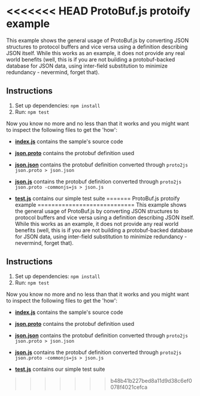 <<<<<<< HEAD
ProtoBuf.js protoify example
============================
This example shows the general usage of ProtoBuf.js by converting JSON structures to protocol buffers and vice versa
using a definition describing JSON itself. While this works as an example, it does not provide any real world benefits
(well, this is if you are not building a protobuf-backed database for JSON data, using inter-field substitution to
minimize redundancy - nevermind, forget that).

Instructions
------------
1. Set up dependencies: `npm install`
2. Run: `npm test`

Now you know no more and no less than that it works and you might want to inspect the following files to get the 'how':

* **[index.js](https://github.com/dcodeIO/ProtoBuf.js/blob/master/examples/protoify/index.js)**
  contains the sample's source code

* **[json.proto](https://github.com/dcodeIO/ProtoBuf.js/blob/master/examples/protoify/json.proto)**
  contains the protobuf definition used

* **[json.json](https://github.com/dcodeIO/ProtoBuf.js/blob/master/examples/protoify/json.json)**
  contains the protobuf definition converted through `proto2js json.proto > json.json`

* **[json.js](https://github.com/dcodeIO/ProtoBuf.js/blob/master/examples/protoify/json.js)**
  contains the protobuf definition converted through `proto2js json.proto -commonjs=js > json.js`

* **[test.js](https://github.com/dcodeIO/ProtoBuf.js/blob/master/examples/protoify/test.js)**
  contains our simple test suite
=======
ProtoBuf.js protoify example
============================
This example shows the general usage of ProtoBuf.js by converting JSON structures to protocol buffers and vice versa
using a definition describing JSON itself. While this works as an example, it does not provide any real world benefits
(well, this is if you are not building a protobuf-backed database for JSON data, using inter-field substitution to
minimize redundancy - nevermind, forget that).

Instructions
------------
1. Set up dependencies: `npm install`
2. Run: `npm test`

Now you know no more and no less than that it works and you might want to inspect the following files to get the 'how':

* **[index.js](https://github.com/dcodeIO/ProtoBuf.js/blob/master/examples/protoify/index.js)**
  contains the sample's source code

* **[json.proto](https://github.com/dcodeIO/ProtoBuf.js/blob/master/examples/protoify/json.proto)**
  contains the protobuf definition used

* **[json.json](https://github.com/dcodeIO/ProtoBuf.js/blob/master/examples/protoify/json.json)**
  contains the protobuf definition converted through `proto2js json.proto > json.json`

* **[json.js](https://github.com/dcodeIO/ProtoBuf.js/blob/master/examples/protoify/json.js)**
  contains the protobuf definition converted through `proto2js json.proto -commonjs=js > json.js`

* **[test.js](https://github.com/dcodeIO/ProtoBuf.js/blob/master/examples/protoify/test.js)**
  contains our simple test suite
>>>>>>> b48b41b227bed8a11d9d38c6ef0078f4021cefca
